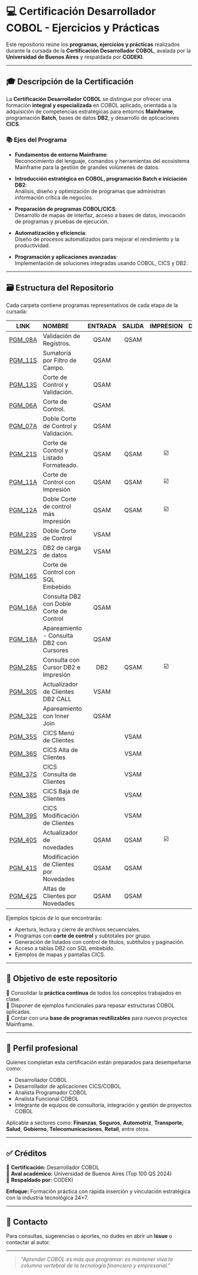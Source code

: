 # 💻 Certificación Desarrollador COBOL - Ejercicios y Prácticas

Este repositorio reúne los **programas, ejercicios y prácticas** realizados durante la cursada de la **Certificación Desarrollador COBOL**, avalada por la **Universidad de Buenos Aires** y respaldada por **CODEKI**.

---

## 🎓 Descripción de la Certificación

La **Certificación Desarrollador COBOL** se distingue por ofrecer una formación **integral y especializada** en COBOL aplicado, orientada a la adquisición de competencias estratégicas para entornos **Mainframe**, programación **Batch**, bases de datos **DB2**, y desarrollo de aplicaciones **CICS**.

### 📚 Ejes del Programa

- **Fundamentos de entorno Mainframe**:  
  Reconocimiento del lenguaje, comandos y herramientas del ecosistema Mainframe para la gestión de grandes volúmenes de datos.

- **Introducción estratégica en COBOL, programación Batch e iniciación DB2**:  
  Análisis, diseño y optimización de programas que administran información crítica de negocios.

- **Preparación de programas COBOL/CICS**:  
  Desarrollo de mapas de interfaz, acceso a bases de datos, invocación de programas y pruebas de ejecución.

- **Automatización y eficiencia**:  
  Diseño de procesos automatizados para mejorar el rendimiento y la productividad.

- **Programación y aplicaciones avanzadas**:  
  Implementación de soluciones integradas usando COBOL, CICS y DB2.


---

## 🗃️ Estructura del Repositorio

Cada carpeta contiene programas representativos de cada etapa de la cursada:

|LINK |NOMBRE | ENTRADA | SALIDA | IMPRESION | DB2 |
|:---:|:------|:-------:|:------:|:------:|:------:|
|[PGM_08A](/Programas/PGM_08A/)|Validación de Registros.                  |QSAM |QSAM |   |   |
|[PGM_11S](/Programas/PGM_11S/)|Sumatoria por Filtro de Campo.            |QSAM |     |   |   |
|[PGM_13S](/Programas/PGM_13S/)|Corte de Control y Validación.            |QSAM |     |   |   |
|[PGM_06A](/Programas/PGM_06A/)|Corte de Control.                         |QSAM |     |   |   |
|[PGM_07A](/Programas/PGM_07A/)|Doble Corte de Control y Validación.      |QSAM |     |   |   |
|[PGM_21S](/Programas/PGM_21S/)|Corte de Control y Listado Formateado.    |QSAM |QSAM |☑️ |   |
|[PGM_11A](/Programas/PGM_11A/)|Corte de Control con Impresión            |QSAM |QSAM |☑️ |   |
|[PGM_12A](/Programas/PGM_12A/)|Doble Corte de control más Impresión      |QSAM |QSAM |☑️ |   |
|[PGM_23S](/Programas/PGM_23S/)|Doble Corte de Control                    |VSAM |     |   |   |
|[PGM_27S](/Programas/PGM_27S/)|DB2 de carga de datos                     |VSAM |     |   |✅ |
|[PGM_16S](/Programas/PGM_16S/)|Corte de Control con SQL Embebido         |     |     |   |✅ |
|[PGM_16A](/Programas/PGM_16A/)|Consulta DB2 con Doble Corte de Control   |QSAM |     |   |✅ |
|[PGM_18A](/Programas/PGM_18A/)|Apareamiento - Consulta DB2 con Cursores  |QSAM |     |   |✅ |
|[PGM_28S](/Programas/PGM_28S/)|Consulta con Cursor DB2 e Impresión       |DB2  |QSAM |☑️ |✅ |
|[PGM_30S](/Programas/PGM_30S/)|Actualizador de Clientes DB2 CALL         |VSAM |     |   |✅ |
|[PGM_32S](/Programas/PGM_30S/)|Apareamiento con Inner Join               |QSAM |     |   |✅ |
|[PGM_35S](/Programas/PGM_35S/)|CICS Menú de Clientes                     |     |VSAM |   |   |
|[PGM_36S](/Programas/PGM_36S/)|CICS Alta de Clientes                     |     |VSAM |   |   |
|[PGM_37S](/Programas/PGM_37S/)|CICS Consulta de Clientes                 |     |VSAM |   |   |
|[PGM_38S](/Programas/PGM_38S/)|CICS Baja de Clientes                     |     |VSAM |   |   |
|[PGM_39S](/Programas/PGM_39S/)|CICS Modificación de Clientes             |     |VSAM |   |   |
|[PGM_40S](/Programas/PGM_40S/)|Actualizador de novedades                 |QSAM |QSAM |☑️ |✅ |
|[PGM_41S](/Programas/PGM_41S/)|Modificación de Clientes por Novedades    |QSAM |QSAM |   |   |
|[PGM_42S](/Programas/PGM_42S/)|Altas de Clientes por Novedades           |QSAM |QSAM |   |   |




Ejemplos típicos de lo que encontrarás:
- Apertura, lectura y cierre de archivos secuenciales.
- Programas con **corte de control** y subtotales por grupo.
- Generación de listados con control de títulos, subtítulos y paginación.
- Acceso a tablas DB2 con SQL embebido.
- Ejemplos de mapas y pantallas CICS.

---

## 🧩 Objetivo de este repositorio

📌 Consolidar la **práctica continua** de todos los conceptos trabajados en clase.  
📌 Disponer de ejemplos funcionales para repasar estructuras COBOL aplicadas.  
📌 Contar con una **base de programas reutilizables** para nuevos proyectos Mainframe.

---

## 🚀 Perfil profesional

Quienes completan esta certificación están preparados para desempeñarse como:
- Desarrollador COBOL
- Desarrollador de aplicaciones CICS/COBOL
- Analista Programador COBOL
- Analista Funcional COBOL
- Integrante de equipos de consultoría, integración y gestión de proyectos COBOL

Aplicable a sectores como:
**Finanzas**, **Seguros**, **Automotriz**, **Transporte**, **Salud**, **Gobierno**, **Telecomunicaciones**, **Retail**, entre otros.

---

## ✅ Créditos

📍 **Certificación:** Desarrollador COBOL  
📍 **Aval académico:** Universidad de Buenos Aires (Top 100 QS 2024)  
📍 **Respaldado por:** CODEKI  

**Enfoque:** Formación práctica con rápida inserción y vinculación estratégica con la industria tecnológica 24×7.

---

## 🤝 Contacto

Para consultas, sugerencias o aportes, no dudes en abrir un **Issue** o contactar al autor.

---

> *"Aprender COBOL es más que programar: es mantener viva la columna vertebral de la tecnología financiera y empresarial."*
